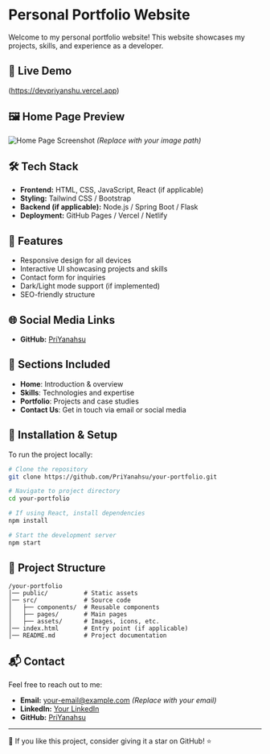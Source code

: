 # Personal Portfolio Website

Welcome to my personal portfolio website! This website showcases my projects, skills, and experience as a developer.

## 🔗 Live Demo
(https://devpriyanshu.vercel.app)

## 🖼️ Home Page Preview
![Home Page Screenshot](assets/homepage.png) *(Replace with your image path)*

## 🛠️ Tech Stack
- **Frontend:** HTML, CSS, JavaScript, React (if applicable)
- **Styling:** Tailwind CSS / Bootstrap
- **Backend (if applicable):** Node.js / Spring Boot / Flask
- **Deployment:** GitHub Pages / Vercel / Netlify

## 📌 Features
- Responsive design for all devices
- Interactive UI showcasing projects and skills
- Contact form for inquiries
- Dark/Light mode support (if implemented)
- SEO-friendly structure

## 🌐 Social Media Links
- **GitHub:** [PriYanahsu](https://github.com/PriYanahsu)

## 📂 Sections Included
- **Home**: Introduction & overview
- **Skills**: Technologies and expertise
- **Portfolio**: Projects and case studies
- **Contact Us**: Get in touch via email or social media

## 🚀 Installation & Setup
To run the project locally:

```bash
# Clone the repository
git clone https://github.com/PriYanahsu/your-portfolio.git

# Navigate to project directory
cd your-portfolio

# If using React, install dependencies
npm install

# Start the development server
npm start
```

## 📂 Project Structure
```
/your-portfolio
│── public/          # Static assets
│── src/             # Source code
│   ├── components/  # Reusable components
│   ├── pages/       # Main pages
│   ├── assets/      # Images, icons, etc.
│── index.html       # Entry point (if applicable)
│── README.md        # Project documentation
```

## 📬 Contact
Feel free to reach out to me:
- **Email:** your-email@example.com *(Replace with your email)*
- **LinkedIn:** [Your LinkedIn](#)
- **GitHub:** [PriYanahsu](https://github.com/PriYanahsu)

---
🌟 If you like this project, consider giving it a star on GitHub! ⭐
